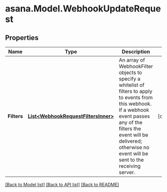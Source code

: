 
# asana.Model.WebhookUpdateRequest

## Properties

Name | Type | Description | Notes
------------ | ------------- | ------------- | -------------
**Filters** | [**List&lt;WebhookRequestFiltersInner&gt;**](WebhookRequestFiltersInner.md) | An array of WebhookFilter objects to specify a whitelist of filters to apply to events from this webhook. If a webhook event passes any of the filters the event will be delivered; otherwise no event will be sent to the receiving server. | [optional] 

[[Back to Model list]](../README.md#documentation-for-models)
[[Back to API list]](../README.md#documentation-for-api-endpoints)
[[Back to README]](../README.md)

